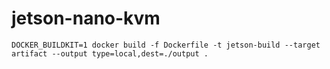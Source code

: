 # jetson-nano-kvm

```
DOCKER_BUILDKIT=1 docker build -f Dockerfile -t jetson-build --target artifact --output type=local,dest=./output .
```
